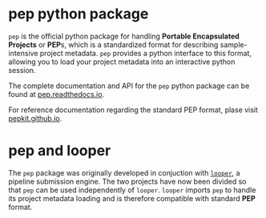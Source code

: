 # pep python package

`pep` is the official python package for handling **Portable Encapsulated Projects** or **PEP**s, which is a standardized format for describing sample-intensive project metadata. `pep` provides a python interface to this format, allowing you to load your project metadata into an interactive python session.

The complete documentation and API for the `pep` python package can be found at [pep.readthedocs.io](http://pep.readthedocs.io/).

For reference documentation regarding the standard PEP format, plase visit [pepkit.github.io](https://pepkit.github.io/).

# pep and looper

The `pep` package was originally developed in conjuction with [`looper`](http://github.com/pepkit/looper), a pipeline submission engine. The two projects have now been divided so that `pep` can be used independently of `looper`. `looper` imports `pep` to handle its project metadata loading and is therefore compatible with standard **PEP** format.
